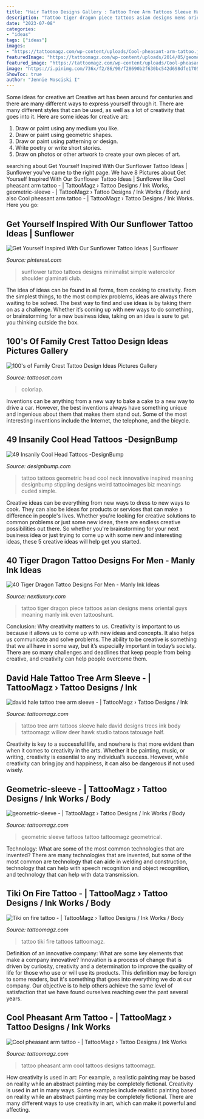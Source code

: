 ```yaml
---
title: "Hair Tattoo Designs Gallery : Tattoo Tree Arm Tattoos Sleeve Hale David Designs Trees Ink Body Tattoomagz Willow Deer Hawk Studio Tatoos Tatouage Half"
description: "Tattoo tiger dragon piece tattoos asian designs mens oriental guys meaning manly ink even tattooshunt"
date: "2023-07-08"
categories:
- "ideas"
tags: ["ideas"]
images:
- "https://tattoomagz.com/wp-content/uploads/Cool-pheasant-arm-tattoo.jpg"
featuredImage: "https://tattoomagz.com/wp-content/uploads/2014/05/geometric-sleeve.jpg"
featured_image: "https://tattoomagz.com/wp-content/uploads/Cool-pheasant-arm-tattoo.jpg"
image: "https://i.pinimg.com/736x/f2/86/90/f28690b2f630bc542d698dfe1705b973.jpg"
ShowToc: true
author: "Jennie Mosciski I"
---
```



Some ideas for creative art
Creative art has been around for centuries and there are many different ways to express yourself through it. There are many different styles that can be used, as well as a lot of creativity that goes into it. Here are some ideas for creative art:
1) Draw or paint using any medium you like.
2) Draw or paint using geometric shapes.
3) Draw or paint using patterning or design.
4) Write poetry or write short stories.
5) Draw on photos or other artwork to create your own pieces of art.

	

		
searching about Get Yourself Inspired With Our Sunflower Tattoo Ideas | Sunflower you've came to the right page. We have 8 Pictures about Get Yourself Inspired With Our Sunflower Tattoo Ideas | Sunflower like Cool pheasant arm tattoo - | TattooMagz › Tattoo Designs / Ink Works, geometric-sleeve - | TattooMagz › Tattoo Designs / Ink Works / Body and also Cool pheasant arm tattoo - | TattooMagz › Tattoo Designs / Ink Works. Here you go:
		
    
## Get Yourself Inspired With Our Sunflower Tattoo Ideas | Sunflower

<img loading=lazy src="https://i.pinimg.com/736x/f2/86/90/f28690b2f630bc542d698dfe1705b973.jpg" onerror="this.onerror=null;this.src='https://tse1.mm.bing.net/th?id=OIP.Ijvby2yrYGty35XCOhj3AQHaLG&amp;pid=15.1';" alt="Get Yourself Inspired With Our Sunflower Tattoo Ideas | Sunflower">

_Source: pinterest.com_

>sunflower tattoo tattoos designs minimalist simple watercolor shoulder glaminati club. 

	

The idea of ideas can be found in all forms, from cooking to creativity. From the simplest things, to the most complex problems, ideas are always there waiting to be solved. The best way to find and use ideas is by taking them on as a challenge. Whether it’s coming up with new ways to do something, or brainstorming for a new business idea, taking on an idea is sure to get you thinking outside the box.

    
## 100&#039;s Of Family Crest Tattoo Design Ideas Pictures Gallery

<img loading=lazy src="http://tattoosat.com/wp-content/uploads/2014/12/Family-Crest-5.jpg" onerror="this.onerror=null;this.src='https://tse1.mm.bing.net/th?id=OIP.x6ia9VA-vsUvmQmSv5WhZAHaKE&amp;pid=15.1';" alt="100&#039;s of Family Crest Tattoo Design Ideas Pictures Gallery">

_Source: tattoosat.com_

>colorlap. 

	

Inventions can be anything from a new way to bake a cake to a new way to drive a car. However, the best inventions always have something unique and ingenious about them that makes them stand out. Some of the most interesting inventions include the Internet, the telephone, and the bicycle.

    
## 49 Insanily Cool Head Tattoos -DesignBump

<img loading=lazy src="http://cdn.designbump.com/wp-content/uploads/2015/10/23-tattoo-on-the-head.jpg" onerror="this.onerror=null;this.src='https://tse1.mm.bing.net/th?id=OIP.fQRTNW2hjEOOLBCw5vYfuwHaJ4&amp;pid=15.1';" alt="49 Insanily Cool Head Tattoos -DesignBump">

_Source: designbump.com_

>tattoo tattoos geometric head cool neck innovative inspired meaning designbump stippling designs weird tattooimages biz meanings cuded simple. 

	

Creative ideas can be everything from new ways to dress to new ways to cook. They can also be ideas for products or services that can make a difference in people's lives. Whether you're looking for creative solutions to common problems or just some new ideas, there are endless creative possibilities out there. So whether you're brainstorming for your next business idea or just trying to come up with some new and interesting ideas, these 5 creative ideas will help get you started.

    
## 40 Tiger Dragon Tattoo Designs For Men - Manly Ink Ideas

<img loading=lazy src="http://nextluxury.com/wp-content/uploads/unique-mens-tiger-dragon-tattoos.jpg" onerror="this.onerror=null;this.src='https://tse2.mm.bing.net/th?id=OIP.LRZk3UBIe6p9M7wgVBSptQHaJ4&amp;pid=15.1';" alt="40 Tiger Dragon Tattoo Designs For Men - Manly Ink Ideas">

_Source: nextluxury.com_

>tattoo tiger dragon piece tattoos asian designs mens oriental guys meaning manly ink even tattooshunt. 

	

Conclusion: Why creativity matters to us.
Creativity is important to us because it allows us to come up with new ideas and concepts. It also helps us communicate and solve problems. The ability to be creative is something that we all have in some way, but it’s especially important in today’s society. There are so many challenges and deadlines that keep people from being creative, and creativity can help people overcome them.

    
## David Hale Tattoo Tree Arm Sleeve - | TattooMagz › Tattoo Designs / Ink

<img loading=lazy src="https://tattoomagz.com/wp-content/uploads/2014/01/david-hale-tattoo-tree-arm-sleeve.jpg" onerror="this.onerror=null;this.src='https://tse4.mm.bing.net/th?id=OIP.eZcd_552BhE81lwOp294RwHaP3&amp;pid=15.1';" alt="david hale tattoo tree arm sleeve - | TattooMagz › Tattoo Designs / Ink">

_Source: tattoomagz.com_

>tattoo tree arm tattoos sleeve hale david designs trees ink body tattoomagz willow deer hawk studio tatoos tatouage half. 

	

Creativity is key to a successful life, and nowhere is that more evident than when it comes to creativity in the arts. Whether it be painting, music, or writing, creativity is essential to any individual’s success. However, while creativity can bring joy and happiness, it can also be dangerous if not used wisely.

    
## Geometric-sleeve - | TattooMagz › Tattoo Designs / Ink Works / Body

<img loading=lazy src="https://tattoomagz.com/wp-content/uploads/2014/05/geometric-sleeve.jpg" onerror="this.onerror=null;this.src='https://tse3.mm.bing.net/th?id=OIP.7is0Vm4wcmBCnfVxZLsLyQHaJ4&amp;pid=15.1';" alt="geometric-sleeve - | TattooMagz › Tattoo Designs / Ink Works / Body">

_Source: tattoomagz.com_

>geometric sleeve tattoos tattoo tattoomagz geometrical. 

	

Technology: What are some of the most common technologies that are invented?
There are many technologies that are invented, but some of the most common are technology that can aide in welding and construction, technology that can help with speech recognition and object recognition, and technology that can help with data transmission.

    
## Tiki On Fire Tattoo - | TattooMagz › Tattoo Designs / Ink Works / Body

<img loading=lazy src="https://tattoomagz.com/wp-content/uploads/Tiki-on-fire-tattoo.jpg" onerror="this.onerror=null;this.src='https://tse3.mm.bing.net/th?id=OIP.VNT7yqSucnqMqETjmcd8fQAAAA&amp;pid=15.1';" alt="Tiki on fire tattoo - | TattooMagz › Tattoo Designs / Ink Works / Body">

_Source: tattoomagz.com_

>tattoo tiki fire tattoos tattoomagz. 

	

Definition of an innovative company: What are some key elements that make a company innovative?
Innovation is a process of change that is driven by curiosity, creativity and a determination to improve the quality of life for those who use or will use its products. This definition may be foreign to some readers, but it's something that goes into everything we do at our company. Our objective is to help others achieve the same level of satisfaction that we have found ourselves reaching over the past several years.

    
## Cool Pheasant Arm Tattoo - | TattooMagz › Tattoo Designs / Ink Works

<img loading=lazy src="https://tattoomagz.com/wp-content/uploads/Cool-pheasant-arm-tattoo.jpg" onerror="this.onerror=null;this.src='https://tse1.mm.bing.net/th?id=OIP.2A_ihcSvVKLy1VLILYJjHQHaJ4&amp;pid=15.1';" alt="Cool pheasant arm tattoo - | TattooMagz › Tattoo Designs / Ink Works">

_Source: tattoomagz.com_

>tattoo pheasant arm cool tattoos designs tattoomagz. 

	

How creativity is used in art: For example, a realistic painting may be based on reality while an abstract painting may be completely fictional.
Creativity is used in art in many ways. Some examples include realistic painting based on reality while an abstract painting may be completely fictional. There are many different ways to use creativity in art, which can make it powerful and affecting.

